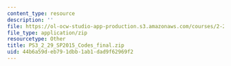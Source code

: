 ```yaml
---
content_type: resource
description: ''
file: https://ol-ocw-studio-app-production.s3.amazonaws.com/courses/2-29-numerical-fluid-mechanics-spring-2015/44b6a59deb791dbb1ab1dad9f62969f2_PS3_2_29_SP2015_Codes_final.zip
file_type: application/zip
resourcetype: Other
title: PS3_2_29_SP2015_Codes_final.zip
uid: 44b6a59d-eb79-1dbb-1ab1-dad9f62969f2
---
```

